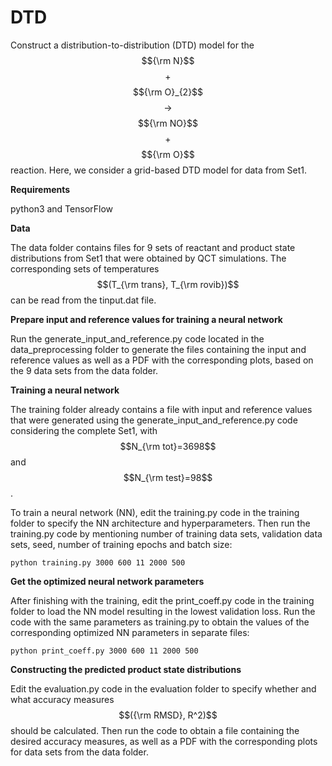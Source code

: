 # DTD

Construct a distribution-to-distribution (DTD) model for the $${\rm N}$$ $$+$$ $${\rm O}_{2}$$ $$\rightarrow$$ $${\rm NO}$$ $$+$$ $${\rm O}$$ reaction. Here, we consider a grid-based DTD model for data from Set1.

**Requirements**

python3 and TensorFlow

**Data**

The data folder contains files for 9 sets of reactant and product state distributions from Set1 that were obtained by QCT simulations. The corresponding sets of temperatures $$(T_{\rm trans}, T_{\rm rovib})$$ can be read from the tinput.dat file.

**Prepare input and reference values for training a neural network**

Run the generate_input_and_reference.py code located in the data_preprocessing folder to generate the files containing the input and reference values as well as a PDF with the corresponding plots, based on the 9 data sets from the data folder.

**Training a neural network**

The training folder already contains a file with input and reference values that were generated using the generate_input_and_reference.py code considering the complete Set1, with $$N_{\rm tot}=3698$$ and $$N_{\rm test}=98$$.

To train a neural network (NN), edit the training.py code in the training folder to specify the NN architecture and hyperparameters. Then run the training.py code by mentioning number of training data sets, validation data sets, seed, number of training epochs and batch size:

`python training.py 3000 600 11 2000 500`

**Get the optimized neural network parameters**

After finishing with the training, edit the print_coeff.py code in the training folder to load the NN model resulting in the lowest validation loss. Run the code with the same parameters as training.py to obtain the values of the corresponding optimized NN parameters in separate files:

`python print_coeff.py 3000 600 11 2000 500`

**Constructing the predicted product state distributions**

Edit the evaluation.py code in the evaluation folder to specify whether and what accuracy measures $$({\rm RMSD}, R^2)$$ should be calculated. Then run the code to obtain a file containing the desired accuracy measures, as well as a PDF with the corresponding plots for data sets from the data folder.


